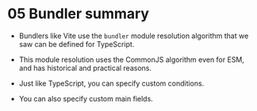 # 05 Bundler summary

- Bundlers like Vite use the `bundler` module resolution algorithm that we saw can be defined for TypeScript.

- This module resolution uses the CommonJS algorithm even for ESM, and has historical and practical reasons.

- Just like TypeScript, you can specify custom conditions.

- You can also specify custom main fields.

